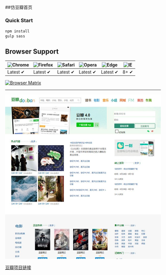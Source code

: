 

##仿豆瓣首页

### Quick Start

```
npm install  
gulp sass
```

## Browser Support

![Chrome](https://raw.github.com/alrra/browser-logos/master/chrome/chrome_48x48.png) | ![Firefox](https://raw.github.com/alrra/browser-logos/master/firefox/firefox_48x48.png) | ![Safari](https://raw.github.com/alrra/browser-logos/master/safari/safari_48x48.png) | ![Opera](https://raw.github.com/alrra/browser-logos/master/opera/opera_48x48.png) | ![Edge](https://raw.github.com/alrra/browser-logos/master/edge/edge_48x48.png) | ![IE](https://raw.github.com/alrra/browser-logos/master/internet-explorer/internet-explorer_48x48.png) |
--- | --- | --- | --- | --- | --- |
Latest ✔ | Latest ✔ | Latest ✔ | Latest ✔ | Latest ✔ | 8+ ✔ |


[![Browser Matrix](https://saucelabs.com/open_sauce/build_matrix/axios.svg)](https://saucelabs.com/u/axios)

---
![img](https://raw.githubusercontent.com/ZengTianShengZ/douban/master/build/img/douban.jpg)

[豆瓣项目链接](https://zengtianshengz.github.io/blog/doub/)
